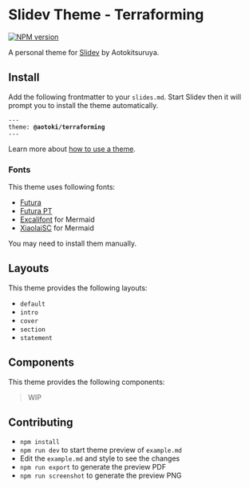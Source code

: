 # Slidev Theme - Terraforming

[![NPM version](https://img.shields.io/npm/v/@aotoki/slidev-theme-terraforming?color=3AB9D4&label=)](https://www.npmjs.com/package/@aotoki/slidev-theme-terraforming)

A personal theme for [Slidev](https://github.com/slidevjs/slidev) by Aotokitsuruya.

## Install

Add the following frontmatter to your `slides.md`. Start Slidev then it will prompt you to install the theme automatically.

<pre><code>---
theme: <b>@aotoki/terraforming</b>
---</code></pre>

Learn more about [how to use a theme](https://sli.dev/guide/theme-addon#use-theme).

### Fonts

This theme uses following fonts:

- [Futura](https://zh.wikipedia.org/zh-tw/Futura)
- [Futura PT](https://fonts.adobe.com/fonts/futura-pt)
- [Excalifont](https://plus.excalidraw.com/excalifont) for Mermaid
- [XiaolaiSC](https://github.com/lxgw/kose-font) for Mermaid

You may need to install them manually.

## Layouts

This theme provides the following layouts:

- `default`
- `intro`
- `cover`
- `section`
- `statement`

## Components

This theme provides the following components:

> WIP

## Contributing

- `npm install`
- `npm run dev` to start theme preview of `example.md`
- Edit the `example.md` and style to see the changes
- `npm run export` to generate the preview PDF
- `npm run screenshot` to generate the preview PNG

